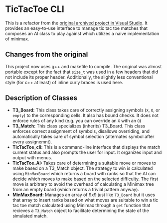 # TicTacToe CLI
This is a refactor from the [original archived project in Visual Studio](https://github.com/SlimRunner/TicTacToe_Game). It provides an easy-to-use interface to manage tic tac toe matches that composes an AI class to play against which utilizes a naive implementation of minimax. 

## Changes from the original
This project now uses g++ and makefile to compile. The original was almost portable except for the fact that `size_t` was used in a few headers that did not include its  proper header. Additionally, the slightly less conventional style (for c++ at least) of inline curly braces is used here.

## Description of Classes
* **T3_Board:** This class takes care of correctly assigning symbols (`X`, `O`, or `empty`) to the corresponding cells. It also has bound checks. It does not enforce rules of any kind (e.g. you can override an `X` with an `O`)
* **T3_Match:** This class specializes (inherits) T3_Board. This class enforces correct assignment of symbols, disallows overriding, and automatically takes care of symbol selection (alternates symbol after every assignemnt).
* **TicTacToe_cli:** This is a command-line interface that displays the match current status and also prompts the user for input. It organizes input and output with menus.
* **TicTacToe_AI:** Takes care of determining a suitable move or moves to make based on a T3_Match object. The strategy to win is calculated using `MinMaxBoard` which returns a board with ranks so that the AI can decide which moves to make based on the selected difficulty. The first move is arbitrary to avoid the overhead of calculating a Minimax tree from an empty board (which returns a trivial pattern anyway).
* **MinMaxBoard:** Manages an array of 9x9 just like `T3_Board` but it uses that array to insert ranks based on what moves are suitable to win a tic tac toe match calculated using Minimax through a `get` function that recieves a `T3_Match` object to facilitate determining the state of the simulated match.